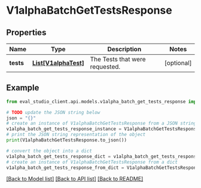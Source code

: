 # V1alphaBatchGetTestsResponse


## Properties

Name | Type | Description | Notes
------------ | ------------- | ------------- | -------------
**tests** | [**List[V1alphaTest]**](V1alphaTest.md) | The Tests that were requested. | [optional] 

## Example

```python
from eval_studio_client.api.models.v1alpha_batch_get_tests_response import V1alphaBatchGetTestsResponse

# TODO update the JSON string below
json = "{}"
# create an instance of V1alphaBatchGetTestsResponse from a JSON string
v1alpha_batch_get_tests_response_instance = V1alphaBatchGetTestsResponse.from_json(json)
# print the JSON string representation of the object
print(V1alphaBatchGetTestsResponse.to_json())

# convert the object into a dict
v1alpha_batch_get_tests_response_dict = v1alpha_batch_get_tests_response_instance.to_dict()
# create an instance of V1alphaBatchGetTestsResponse from a dict
v1alpha_batch_get_tests_response_from_dict = V1alphaBatchGetTestsResponse.from_dict(v1alpha_batch_get_tests_response_dict)
```
[[Back to Model list]](../README.md#documentation-for-models) [[Back to API list]](../README.md#documentation-for-api-endpoints) [[Back to README]](../README.md)


